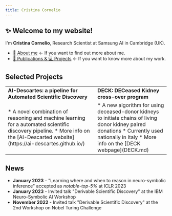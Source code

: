 ```yaml
---
title: Cristina Cornelio
---
```


## ✨ Welcome to my website! 
I'm **Cristina Cornelio**, Research Scientist at Samsung AI in Cambridge (UK). 
* <a href="https://corneliocristina.github.io/about.html" style="display: inline" class="button"> 👤 About me</a> &larr; If you want to find out more about me.
* <a href="https://corneliocristina.github.io/publications.html" style="display: inline" class="button"> 📖 Publications & 💻 Projects</a> &larr; If you want to know more about my work.


## Selected Projects

<table border="0">
 <tr>
  <td> <b> AI-Descartes: a pipeline for Automated Scientific Discovery </b> </td>
  <td> <b> DECK: DECeased Kidney cross-over program </b> </td>
 </tr>
 <tr>
  <td>   * A novel combination of reasoning and machine learning for a automated scientific discovery pipeline.
  * More info on the [AI-Descarted website](https://ai-descartes.github.io/) 
   </td>
  <td> 
  * A new algorithm for using deceased-donor kidneys to initiate chains of living donor kidney paired donations
  * Currently used nationally in Italy
  * More info on the [DECK webpage](DECK.md)
    </td>
 </tr>
</table>


## News 

* **January 2023** - "Learning where and when to reason in neuro-symbolic inference" accepted as *notable-top-5%* at ICLR 2023
* **January 2023** - Invited talk "Derivable Scientific Discovery" at the IBM Neuro-Symbolic AI Workshop
* **November 2022** - Invited talk "Derivable Scientific Discovery" at the 2nd Workshop on Nobel Turing Challenge
